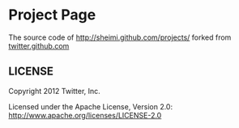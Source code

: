 Project Page
======

The source code of http://sheimi.github.com/projects/
forked from [twitter.github.com](http://twitter.github.com)

LICENSE
------------

Copyright 2012 Twitter, Inc.

Licensed under the Apache License, Version 2.0: http://www.apache.org/licenses/LICENSE-2.0
